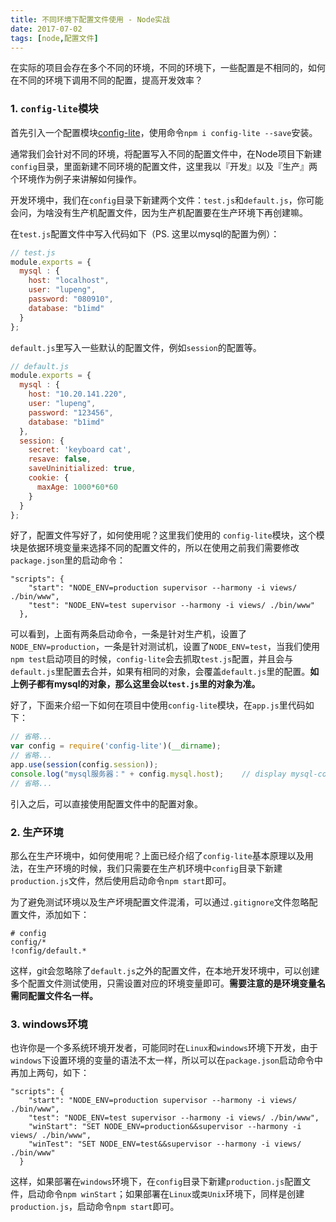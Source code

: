 ```yaml
---
title: 不同环境下配置文件使用 - Node实战
date: 2017-07-02
tags: [node,配置文件]
---
```


在实际的项目会存在多个不同的环境，不同的环境下，一些配置是不相同的，如何在不同的环境下调用不同的配置，提高开发效率？
<!-- more -->
### 1. `config-lite`模块
首先引入一个配置模块[config-lite](https://www.npmjs.com/package/config-lite)，使用命令`npm i config-lite --save`安装。

通常我们会针对不同的环境，将配置写入不同的配置文件中，在Node项目下新建`config`目录，里面新建不同环境的配置文件，这里我以『开发』以及『生产』两个环境作为例子来讲解如何操作。

开发环境中，我们在`config`目录下新建两个文件：`test.js`和`default.js`，你可能会问，为啥没有生产机配置文件，因为生产机配置要在生产环境下再创建嘛。

在`test.js`配置文件中写入代码如下（PS. 这里以mysql的配置为例）：

```js
// test.js
module.exports = {
  mysql : {
    host: "localhost",
    user: "lupeng",
    password: "080910",
    database: "b1imd"
  }
};
```

`default.js`里写入一些默认的配置文件，例如`session`的配置等。

```js
// default.js
module.exports = {
  mysql : {
    host: "10.20.141.220",
    user: "lupeng",
    password: "123456",
    database: "b1imd"
  },
  session: {
    secret: 'keyboard cat',
    resave: false,
    saveUninitialized: true,
    cookie: {
      maxAge: 1000*60*60
    }
  }
};
```

好了，配置文件写好了，如何使用呢？这里我们使用的 `config-lite`模块，这个模块是依据环境变量来选择不同的配置文件的，所以在使用之前我们需要修改`package.json`里的启动命令：

```
"scripts": {
    "start": "NODE_ENV=production supervisor --harmony -i views/ ./bin/www",
    "test": "NODE_ENV=test supervisor --harmony -i views/ ./bin/www"
  },
```

可以看到，上面有两条启动命令，一条是针对生产机，设置了`NODE_ENV=production`，一条是针对测试机，设置了`NODE_ENV=test`，当我们使用`npm test`启动项目的时候，`config-lite`会去抓取`test.js`配置，并且会与`default.js`里配置去合并，如果有相同的对象，会覆盖`default.js`里的配置。**如上例子都有mysql的对象，那么这里会以`test.js`里的对象为准。**

好了，下面来介绍一下如何在项目中使用`config-lite`模块，在`app.js`里代码如下：

```js
// 省略...
var config = require('config-lite')(__dirname);
// 省略...
app.use(session(config.session));
console.log("mysql服务器：" + config.mysql.host);    // display mysql-config
// 省略...
```

引入之后，可以直接使用配置文件中的配置对象。

### 2. 生产环境
那么在生产环境中，如何使用呢？上面已经介绍了`config-lite`基本原理以及用法，在生产环境的时候，我们只需要在生产机环境中`config`目录下新建`production.js`文件，然后使用启动命令`npm start`即可。

为了避免测试环境以及生产坏境配置文件混淆，可以通过`.gitignore`文件忽略配置文件，添加如下：

```
# config
config/*
!config/default.*
```

这样，git会忽略除了`default.js`之外的配置文件，在本地开发环境中，可以创建多个配置文件测试使用，只需设置对应的环境变量即可。**需要注意的是环境变量名需同配置文件名一样。**

### 3. windows环境
也许你是一个多系统环境开发者，可能同时在`Linux`和`windows`环境下开发，由于`windows`下设置环境的变量的语法不太一样，所以可以在`package.json`启动命令中再加上两句，如下：

```
"scripts": {
    "start": "NODE_ENV=production supervisor --harmony -i views/ ./bin/www",
    "test": "NODE_ENV=test supervisor --harmony -i views/ ./bin/www",
    "winStart": "SET NODE_ENV=production&&supervisor --harmony -i views/ ./bin/www",
    "winTest": "SET NODE_ENV=test&&supervisor --harmony -i views/ ./bin/www"    
  }
```

这样，如果部署在`windows`环境下，在`config`目录下新建`production.js`配置文件，启动命令`npm winStart`；如果部署在`Linux`或`类Unix`环境下，同样是创建`production.js`，启动命令`npm start`即可。